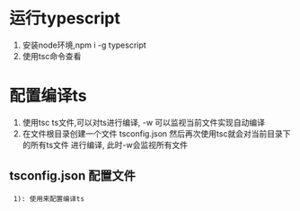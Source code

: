 # 运行typescript
  1) 安装node环境,npm i -g typescript
  2) 使用tsc命令查看
# 配置编译ts
  1) 使用tsc ts文件,可以对ts进行编译, -w 可以监视当前文件实现自动编译
  2) 在文件根目录创建一个文件 tsconfig.json 然后再次使用tsc就会对当前目录下的所有ts文件
     进行编译, 此时-w会监视所有文件
  ## tsconfig.json 配置文件
     1): 使用来配置编译ts